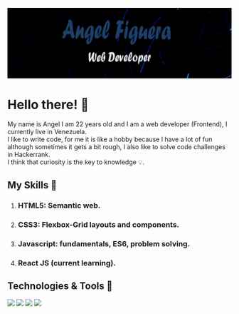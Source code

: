 [![Header](https://raw.githubusercontent.com/angeleraser/angeleraser/main/assets/github-banner.png "Header")](https://github.com/angeleraser)

# Hello there! :wave:
My name is Angel I am 22 years old and I am a web developer (Frontend), I currently live in Venezuela.
<br>
I like to write code, for me it is like a hobby because I have a lot of fun although sometimes it gets a bit rough, I also like to solve code challenges in Hackerrank. 
<br>
I think that curiosity is the key to knowledge :bulb:.

## My Skills :muscle:
1. ### HTML5: Semantic web.
2. ### CSS3: Flexbox-Grid layouts and components.
3. ### Javascript: fundamentals, ES6, problem solving.
4. ### React JS (current learning).

## Technologies & Tools 🔧
![](https://img.shields.io/badge/Code-JavaScript-informational?style=flat&logo=javascript&logoColor=white&color=1f4068)
![](https://img.shields.io/badge/Code-HTML5-informational?style=flat&logo=html5&logoColor=white&color=1f4068)
![](https://img.shields.io/badge/Code-CSS3-informational?style=flat&logo=css3&logoColor=white&color=1f4068)
![](https://img.shields.io/badge/Code-React-informational?style=flat&logo=react&logoColor=white&color=1f4068)


